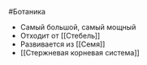 #Ботаника 
- Самый большой, самый мощный
- Отходит от [[Стебель]]
- Развивается из [[Семя]]
- [[Стержневая корневая система]] 